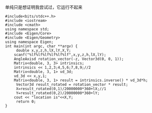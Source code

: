 单纯只是想证明我尝试过，它运行不起来

	#include<bits/stdc++.h>
	#include <iostream>
	#include <cmath>
	using namespace std;
	#include <Eigen/Core>
	#include <Eigen/Geometry>
	using namespace Eigen;
	int main(int argc, char **argv) {
    	 double x,y,z,h,lX,lY,X,Y;
 		scanf("%lf%lf%lf%lf%lf%lf",x,y,z,h,lX,lY);
 	 	AngleAxisd rotation_vector(-z, Vector3d(0, 0, 1));
     	Matrix<double, 3, 3> intrinsics;
     	intrinsics << 1,2,3;4,5,6;7,8,9;//2
     	Matrix<double, 3, 1> vd_3d;
     	vd_3d << x,y,1;
     	Matrix<double, 3, 1> result = intrinsics.inverse() * vd_3d*h;
    	 Vector3d result_rotated = rotation_vector * result;
    	 X=result_rotated(0,1)/20000000*360+lX;//1
    	 Y=result_rotated(0,2)/20000000*360+lY;
     	cout << "location is"<<X,Y;
    	 return 0;
	}